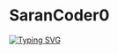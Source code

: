 # SaranCoder0

[![Typing SVG](https://readme-typing-svg.demolab.com?font=Fira+Code&pause=1000&center=true&vCenter=true&random=false&width=435&lines=I+am+Tech-Savy;Be-Calm)](https://git.io/typing-svg)
